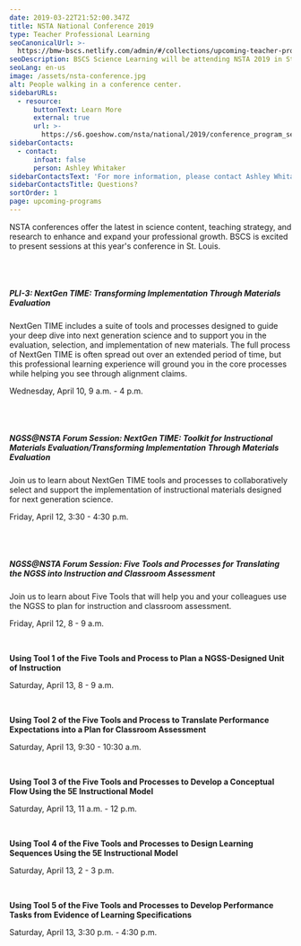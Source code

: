 ```yaml
---
date: 2019-03-22T21:52:00.347Z
title: NSTA National Conference 2019
type: Teacher Professional Learning
seoCanonicalUrl: >-
  https://bmw-bscs.netlify.com/admin/#/collections/upcoming-teacher-professional-learning/nsta-national-conference-2019
seoDescription: BSCS Science Learning will be attending NSTA 2019 in St. Louis.
seoLang: en-us
image: /assets/nsta-conference.jpg
alt: People walking in a conference center.
sidebarURLs:
  - resource:
      buttonText: Learn More
      external: true
      url: >-
        https://s6.goeshow.com/nsta/national/2019/conference_program_sessions.cfm
sidebarContacts:
  - contact:
      infoat: false
      person: Ashley Whitaker
sidebarContactsText: 'For more information, please contact Ashley Whitaker.'
sidebarContactsTitle: Questions?
sortOrder: 1
page: upcoming-programs
---
```

NSTA conferences offer the latest in science content, teaching strategy, and research to enhance and expand your professional growth. BSCS is excited to present sessions at this year's conference in St. Louis.

<br />
<br />

##### PLI-3: NextGen TIME: Transforming Implementation Through Materials Evaluation

NextGen TIME includes a suite of tools and processes designed to guide your deep dive into next generation science and to support you in the evaluation, selection, and implementation of new materials. The full process of NextGen TIME is often spread out over an extended period of time, but this professional learning experience will ground you in the core processes while helping you see through alignment claims.

Wednesday, April 10, 9 a.m. - 4 p.m.

<br />
<br />

##### NGSS@NSTA Forum Session: NextGen TIME: Toolkit for Instructional Materials Evaluation/Transforming Implementation Through Materials Evaluation

Join us to learn about NextGen TIME tools and processes to collaboratively select and support the implementation of instructional materials designed for next generation science.

Friday, April 12, 3:30 - 4:30 p.m.

<br>
</br>

##### NGSS@NSTA Forum Session: Five Tools and Processes for Translating the NGSS into Instruction and Classroom Assessment

Join us to learn about Five Tools that will help you and your colleagues use the NGSS to plan for instruction and classroom assessment.

Friday, April 12, 8 - 9 a.m.

<br />

**Using Tool 1 of the Five Tools and Process to Plan a NGSS-Designed Unit of Instruction**

Saturday, April 13, 8 - 9 a.m.

<br />

**Using Tool 2 of the Five Tools and Process to Translate Performance Expectations into a Plan for Classroom Assessment**

Saturday, April 13, 9:30 - 10:30 a.m.

<br />

**Using Tool 3 of the Five Tools and Processes to Develop a Conceptual Flow Using the 5E Instructional Model**

Saturday, April 13, 11 a.m. - 12 p.m.

<br />

**Using Tool 4 of the Five Tools and Processes to Design Learning Sequences Using the 5E Instructional Model**

Saturday, April 13, 2 - 3 p.m.

<br />

**Using Tool 5 of the Five Tools and Processes to Develop Performance Tasks from Evidence of Learning Specifications**

Saturday, April 13, 3:30 p.m. - 4:30 p.m.
